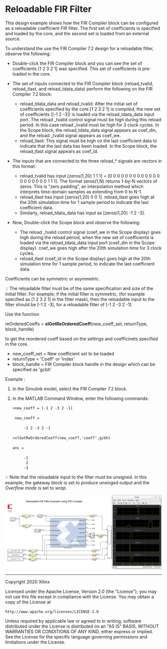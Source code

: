 # Reloadable FIR Filter


This design example shows how the FIR Compiler block can be configured as a reloadable coefficient FIR filter. 
The first set of coefficients is specified and loaded by the core, and the second set is loaded from an external
source. 

To understand the use the FIR Compiler 7.2 design for a reloadable filter, 
observe the following:

* Double-click the FIR Compiler block and you can see the set of coefficients [1 2 3 2 1] was specified.
This set of coefficients is pre-loaded in the core.

* The set of inputs connected to the FIR Compiler block (reload_tvalid, reload_tlast, and 
      reload_tdata_data) perform the following on the FIR Compiler 7.2 block:
    * reload_tdata_data and reload_tvalid: After the initial set of coefficients specified  by the core [1 2 3 2 1]
            is compiled, the new set of coefficients ([-1 2 -3]) is loaded via the reload_tdata_data input port.
            The reload _tvalid control signal must be high during this reload period. In this case reload _tvalid must
            be high for 3 clock cycles.
            In the Scope block, the reload_tdata_data signal appears as coef_din, and the reload _tvalid signal 
            appears as coef_we.
    * reload_tlast: This signal must be high on the last coefficient data to indicate that the last data has been
            loaded. In the Scope block, the reload_tlast signal appears as coef_ld.

* The inputs that are connected to the three reload_* signals are vectors in this format:

    * reload_tvalid has input [zeros(1,20) 1 1 1]  = [0 0 0 0 0 0 0 0 0 0 0 0 0 0 0 0 0 0 0 0 1 1 1]. 
	      The format zeros(1,N) returns 1-by-N vectors of zeros. This is “zero padding”, an interpolation method
		which interprets time-domain samples as extending from 0 to N-1.
    * reload_tlast has input [zeros(1,20) 0 0 1]. reload_tlast goes high at the 20th simulation time for 1 sample 
		period to indicate the last coefficient data.   
    * Similarly, reload_tdata_data has input as [zeros(1,20) -1 2 -3].

* Now, Double-click the Scope block and observe the following:

    * The reload _tvalid control signal (coef_we in the Scope display) goes high during the reload period, 
		when the new set of coefficients is loaded via the reload_tdata_data input port (coef_din in the Scope 
            display).
            coef_we goes high after the 20th simulation time for 3 clock cycles.
    * reload_tlast (coef_ld in the Scope display) goes high at the 20th simulation time for 1 sample period, 
		to indicate the last coefficient data.


Coefficients can be symmetric or asymmetric. 


:bulb: The reloadable filter must be of the same specification and size of the initial filter. For example, if the initial filter is symmetric, (for example specified as [1 2 3 2 1] in the filter mask), then the reloadable input to the filter should be [-1 2 -3], for a reloadable filter of [-1 2 -3 2 -1]. 

Use the function

reOrderedCoeffs = **xlGetReOrderedCoeff**(new_coeff_set, returnType, block_handle)

to get the reordered coeff based on the settings and coefficinets specified in the core. 

* new_coeff_set   =  New coefficient set to be loaded
* returnType      =  'Coeff' or 'Index'
* block_handle    =  FIR Compiler block handle in the design which can be specified as 'gcbh'

Example :

1.	In the Simulink model, select the FIR Compiler 7.2 block.

2.	In the MATLAB Command Window, enter the following commands: 

		>new_coeff = [-1 2 -3 2 -1] 

		 new_coeff =

		     -1 2 -3 2 -1

		>xlGetReOrderedCoeff(new_coeff,'coeff',gcbh)

		ans =

		     -1
 		      2
		     -3


:bulb: Note that the reloadable input to the filter must be unsigned. In this example, the gateway block is set to produce unsinged output and the *Overflow mode* is set to *wrap*. 

![](images/screen_shot.PNG)

------------
Copyright 2020 Xilinx

Licensed under the Apache License, Version 2.0 (the "License");
you may not use this file except in compliance with the License.
You may obtain a copy of the License at

    http://www.apache.org/licenses/LICENSE-2.0

Unless required by applicable law or agreed to in writing, software
distributed under the License is distributed on an "AS IS" BASIS,
WITHOUT WARRANTIES OR CONDITIONS OF ANY KIND, either express or implied.
See the License for the specific language governing permissions and
limitations under the License.
